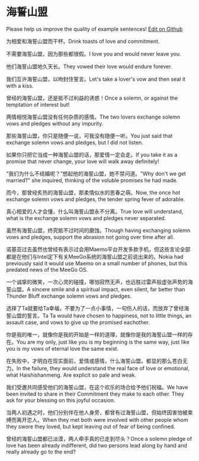 # 海誓山盟

Please help us improve the quality of example sentences! [Edit on Github](https://github.com/jiyushe/jiyu-example-sentence-source/blob/main/chinese/haishishanmeng.md)

<p><span class="chinese">为相爱和海誓山盟而干杯。</span><span class="english">Drink toasts of love and commitment.</span></p>

<p><span class="chinese">不需要海誓山盟，因为那些都很假。</span><span class="english">I love you and would never leave you.</span></p>

<p><span class="chinese">他们海誓山盟地久天长。</span><span class="english">They vowed their love would endure forever.</span></p>

<p><span class="chinese">我们互许海誓山盟，以吻封住誓言。</span><span class="english">Let's take a lover's vow and then seal it with a kiss.</span></p>

<p><span class="chinese">曾经的海誓山盟，还是抵不过利益的诱惑！</span><span class="english">Once a solemn, or against the temptation of interest but!</span></p>

<p><span class="chinese">两情相悦海誓山盟没有任何杂质的感情。</span><span class="english">The two lovers exchange solemn vows and pledges without any impurity.</span></p>

<p><span class="chinese">那些海誓山盟，你只是随便一说，可我没有随便一听。</span><span class="english">You just said that exchange solemn vows and pledges, but I did not listen.</span></p>

<p><span class="chinese">如果你只把它当成一种海誓山盟的话，那爱情一定会走。</span><span class="english">If you take it as a promise that never change, your love will walk away definitely!</span></p>

<p><span class="chinese">“我们为什么不结婚呢？”想起他的海誓山盟，她不禁问道。</span><span class="english">"Why don't we get married?" she inquired, thinking of the voluble promises he had made.</span></p>

<p><span class="chinese">而今，那曾经炙热的海誓山盟，那柔情似水的思春之萌。</span><span class="english">Now, the once hot exchange solemn vows and pledges, the tender spring fever of adorable.</span></p>

<p><span class="chinese">真心相爱的人才会懂，什么叫海誓山盟永不分离。</span><span class="english">True love will understand, what is the exchange solemn vows and pledges never separated.</span></p>

<p><span class="chinese">虽然有海誓山盟，终究抵不过时间的磨蚀。</span><span class="english">Though having exchanging solemn vows and pledges, support the abrasion not going over time after all.</span></p>

<p><span class="chinese">诺基亚过去虽然也曾经有表示过会用Maemo平台开发多款手机，但这些言论全部都是在他们与Intel定下有关MeeGo系统的海誓山盟之前说出来的。</span><span class="english">Nokia had previously said it would use Maemo on a small number of phones, but this predated news of the MeeGo OS.</span></p>

<p><span class="chinese">一个诚挚的微笑，一次心灵的碰撞，哪怕寂然无声，也远胜过雷声般虚张声势的海誓山盟。</span><span class="english">A sincere smile and a spiritual impact, even silent, far better than Thunder Bluff exchange solemn vows and pledges.</span></p>

<p><span class="chinese">选择了Ta就要给Ta幸福，不要为了一点小事情，一句伤人的话，而放弃了曾经海誓山盟的誓言。</span><span class="english">Ta Ta would have chosen to happiness, not to little things, an assault case, and vows to give up the promised eachother.</span></p>

<p><span class="chinese">你是我的唯一，就像你是我的开始是一样的道理，就像你是我的海誓山盟一样的存在。</span><span class="english">You are my only, just like you is my beginning is the same way, just like you is my vows of eternal love the same exist.</span></p>

<p><span class="chinese">在失败中，才明白在现实面前，爱情或感情，什么海誓山盟。都显的那么苍白无力。</span><span class="english">In the failure, they would understand the real face of love or emotional, what Haishishanmeng. Are explicit so pale and weak.</span></p>

<p><span class="chinese">我们受邀共同感受他们的海誓山盟，在这个欢乐的场合给予他们祝福。</span><span class="english">We have been invited to share in their Commitment they make to each other. They ask for your blessing on this joyful occasion.</span></p>

<p><span class="chinese">当两人初遇之时，他们分别伴在他人身旁，都曾有过海誓山盟，但始终因害怕被束缚而离开恋人。</span><span class="english">When they met both were involved with other people whom they swore they loved, but kept leaving out of fear of being confined.</span></p>

<p><span class="chinese">曾经的海誓山盟都已淡漠，两人牵手真的已走到尽头？</span><span class="english">Once a solemn pledge of love has been already indifferent, did two persons lead along by hand and really already go to the end?</span></p>

